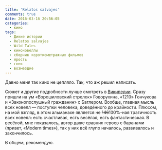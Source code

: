 ```yaml
---
title: 'Relatos salvajes'
comments: true
date: 2016-03-16 20:56:05
categories:
  - кино
tags:
  - Дикие истории
  - Relatos salvajes
  - Wild Tales
  - киноновеллы
  - сборник короткометражных фильмов
  - ярость
  - гнев
  - возмездие
---
```


Давно меня так кино не цепляло. Так, что аж решил написать.

Сюжет и другие подробности лучше смотреть в <a href="https://en.wikipedia.org/wiki/Wild_Tales_(film)">Википедии</a>. Сразу пришли на ум «Ворошиловский стрелок» Говорухина, «1210» Гончукова и «Законопослушный гражданин» с Батлером. Вообще, главная мысль всех новелл — поступки человека, доведённого до крайности. Плюсом, на мой взгляд, в этом альманахе является не <del>146</del>100%-ная трагичность всех новелл: есть счастливая, есть весёлая, есть фантастическая. В весёлой, мне показалось, автор даже сравнил героев с баранами (привет, «Modern times»), так у них всё глупо началось, развивалось и закончилось.

В общем, рекомендую.
